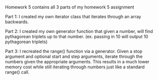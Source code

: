 Homework 5 contains all 3 parts of my homework 5 assignment

Part 1: I created my own iterator class that iterates through an array backwards.

Part 2: I created my own generator function that given a number, will find pythagorean triplets up to that number. (ex. passing in 10 will output 10 pythagorean triplets)

Part 3: I recreated the range() function via a generator. Given a stop argument and optional start and step arguments, iterate through the numbers given the appropriate arguments. This results in a much lower memory cost while still iterating through numbers just like a standard range() call.
